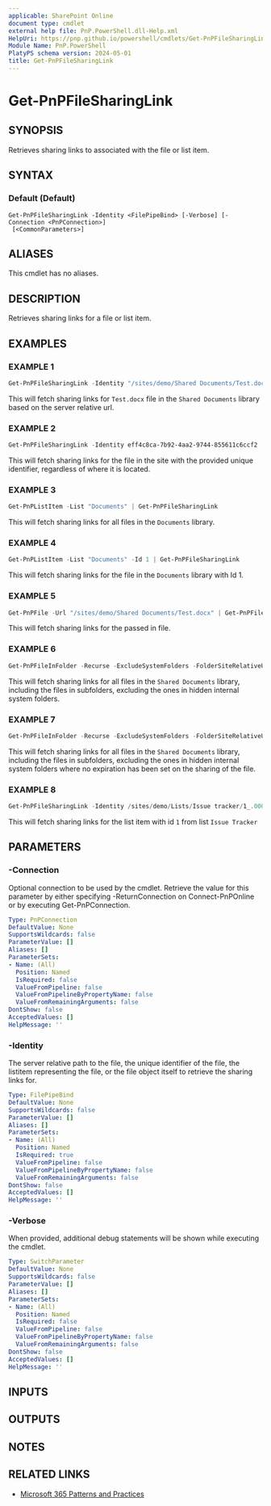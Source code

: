 ```yaml
---
applicable: SharePoint Online
document type: cmdlet
external help file: PnP.PowerShell.dll-Help.xml
HelpUri: https://pnp.github.io/powershell/cmdlets/Get-PnPFileSharingLink.html
Module Name: PnP.PowerShell
PlatyPS schema version: 2024-05-01
title: Get-PnPFileSharingLink
---
```


# Get-PnPFileSharingLink

## SYNOPSIS

Retrieves sharing links to associated with the file or list item.

## SYNTAX

### Default (Default)

```
Get-PnPFileSharingLink -Identity <FilePipeBind> [-Verbose] [-Connection <PnPConnection>]
 [<CommonParameters>]
```

## ALIASES

This cmdlet has no aliases.

## DESCRIPTION

Retrieves sharing links for a file or list item.

## EXAMPLES

### EXAMPLE 1

```powershell
Get-PnPFileSharingLink -Identity "/sites/demo/Shared Documents/Test.docx"
```

This will fetch sharing links for `Test.docx` file in the `Shared Documents` library based on the server relative url.

### EXAMPLE 2

```powershell
Get-PnPFileSharingLink -Identity eff4c8ca-7b92-4aa2-9744-855611c6ccf2
```

This will fetch sharing links for the file in the site with the provided unique identifier, regardless of where it is located.

### EXAMPLE 3

```powershell
Get-PnPListItem -List "Documents" | Get-PnPFileSharingLink
```

This will fetch sharing links for all files in the `Documents` library.

### EXAMPLE 4

```powershell
Get-PnPListItem -List "Documents" -Id 1 | Get-PnPFileSharingLink
```

This will fetch sharing links for the file in the `Documents` library with Id 1.

### EXAMPLE 5

```powershell
Get-PnPFile -Url "/sites/demo/Shared Documents/Test.docx" | Get-PnPFileSharingLink
```

This will fetch sharing links for the passed in file.

### EXAMPLE 6

```powershell
Get-PnPFileInFolder -Recurse -ExcludeSystemFolders -FolderSiteRelativeUrl "Shared Documents" | Get-PnPFileSharingLink
```

This will fetch sharing links for all files in the `Shared Documents` library, including the files in subfolders, excluding the ones in hidden internal system folders.

### EXAMPLE 7

```powershell
Get-PnPFileInFolder -Recurse -ExcludeSystemFolders -FolderSiteRelativeUrl "Shared Documents"  | Get-PnPFileSharingLink | ? ExpirationDateTime -eq $null
```

This will fetch sharing links for all files in the `Shared Documents` library, including the files in subfolders, excluding the ones in hidden internal system folders where no expiration has been set on the sharing of the file.

### EXAMPLE 8

```powershell
Get-PnPFileSharingLink -Identity /sites/demo/Lists/Issue tracker/1_.000
```

This will fetch sharing links for the list item with id `1` from list `Issue Tracker`

## PARAMETERS

### -Connection

Optional connection to be used by the cmdlet. Retrieve the value for this parameter by either specifying -ReturnConnection on Connect-PnPOnline or by executing Get-PnPConnection.

```yaml
Type: PnPConnection
DefaultValue: None
SupportsWildcards: false
ParameterValue: []
Aliases: []
ParameterSets:
- Name: (All)
  Position: Named
  IsRequired: false
  ValueFromPipeline: false
  ValueFromPipelineByPropertyName: false
  ValueFromRemainingArguments: false
DontShow: false
AcceptedValues: []
HelpMessage: ''
```

### -Identity

The server relative path to the file, the unique identifier of the file, the listitem representing the file, or the file object itself to retrieve the sharing links for.

```yaml
Type: FilePipeBind
DefaultValue: None
SupportsWildcards: false
ParameterValue: []
Aliases: []
ParameterSets:
- Name: (All)
  Position: Named
  IsRequired: true
  ValueFromPipeline: false
  ValueFromPipelineByPropertyName: false
  ValueFromRemainingArguments: false
DontShow: false
AcceptedValues: []
HelpMessage: ''
```

### -Verbose

When provided, additional debug statements will be shown while executing the cmdlet.

```yaml
Type: SwitchParameter
DefaultValue: None
SupportsWildcards: false
ParameterValue: []
Aliases: []
ParameterSets:
- Name: (All)
  Position: Named
  IsRequired: false
  ValueFromPipeline: false
  ValueFromPipelineByPropertyName: false
  ValueFromRemainingArguments: false
DontShow: false
AcceptedValues: []
HelpMessage: ''
```

## INPUTS

## OUTPUTS

## NOTES

## RELATED LINKS

- [Microsoft 365 Patterns and Practices](https://aka.ms/m365pnp)
